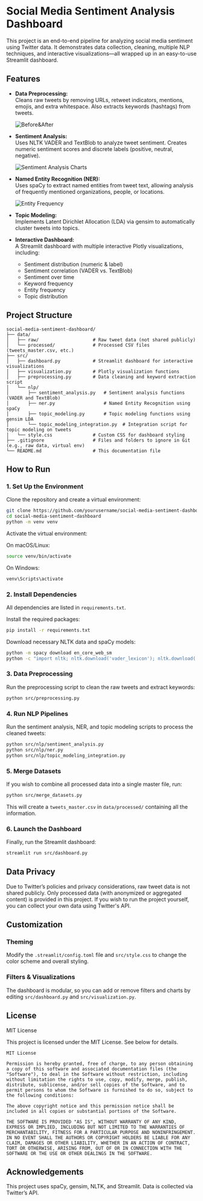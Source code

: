# Social Media Sentiment Analysis Dashboard

This project is an end-to-end pipeline for analyzing social media sentiment using Twitter data. It demonstrates data collection, cleaning, multiple NLP techniques, and interactive visualizations—all wrapped up in an easy-to-use Streamlit dashboard.

## Features

- **Data Preprocessing:**  
  Cleans raw tweets by removing URLs, retweet indicators, mentions, emojis, and extra whitespace. Also extracts keywords (hashtags) from tweets.

    ![Before&After](images/tweet_preprocessing_visualization.png)
   
- **Sentiment Analysis:**  
  Uses NLTK VADER and TextBlob to analyze tweet sentiment. Creates numeric sentiment scores and discrete labels (positive, neutral, negative).

    ![Sentiment Analysis Charts](images/Sentiment_Distribution.png)

- **Named Entity Recognition (NER):**  
  Uses spaCy to extract named entities from tweet text, allowing analysis of frequently mentioned organizations, people, or locations.

  ![Entity Frequency](images/Entity_Frequency.png)
    
- **Topic Modeling:**  
  Implements Latent Dirichlet Allocation (LDA) via gensim to automatically cluster tweets into topics.

- **Interactive Dashboard:**  
  A Streamlit dashboard with multiple interactive Plotly visualizations, including:
  - Sentiment distribution (numeric & label)
  - Sentiment correlation (VADER vs. TextBlob)
  - Sentiment over time
  - Keyword frequency
  - Entity frequency
  - Topic distribution

## Project Structure

```
social-media-sentiment-dashboard/
├── data/
│   ├── raw/                    # Raw tweet data (not shared publicly)
│   └── processed/              # Processed CSV files (tweets_master.csv, etc.)
├── src/
│   ├── dashboard.py            # Streamlit dashboard for interactive visualizations
│   ├── visualization.py        # Plotly visualization functions
│   ├── preprocessing.py        # Data cleaning and keyword extraction script
│   └── nlp/
│       ├── sentiment_analysis.py   # Sentiment analysis functions (VADER and TextBlob)
│       ├── ner.py                  # Named Entity Recognition using spaCy
│       ├── topic_modeling.py       # Topic modeling functions using gensim LDA
│       └── topic_modeling_integration.py  # Integration script for topic modeling on tweets
│   └── style.css               # Custom CSS for dashboard styling
├── .gitignore                  # Files and folders to ignore in Git (e.g., raw data, virtual env)
└── README.md                   # This documentation file
```

## How to Run

### 1. Set Up the Environment

Clone the repository and create a virtual environment:

```bash
git clone https://github.com/yourusername/social-media-sentiment-dashboard.git
cd social-media-sentiment-dashboard
python -m venv venv
```

Activate the virtual environment:

On macOS/Linux:
```bash
source venv/bin/activate
```

On Windows:
```bash
venv\Scripts\activate
```

### 2. Install Dependencies

All dependencies are listed in `requirements.txt`.

Install the required packages:
```bash
pip install -r requirements.txt
```

Download necessary NLTK data and spaCy models:
```bash
python -m spacy download en_core_web_sm
python -c "import nltk; nltk.download('vader_lexicon'); nltk.download('stopwords')"
```

### 3. Data Preprocessing

Run the preprocessing script to clean the raw tweets and extract keywords:
```bash
python src/preprocessing.py
```
### 4. Run NLP Pipelines

Run the sentiment analysis, NER, and topic modeling scripts to process the cleaned tweets:
```bash
python src/nlp/sentiment_analysis.py
python src/nlp/ner.py
python src/nlp/topic_modeling_integration.py
```

### 5. Merge Datasets

If you wish to combine all processed data into a single master file, run:
```bash
python src/merge_datasets.py
```
This will create a `tweets_master.csv` in `data/processed/` containing all the information.

### 6. Launch the Dashboard

Finally, run the Streamlit dashboard:
```bash
streamlit run src/dashboard.py
```

## Data Privacy

Due to Twitter’s policies and privacy considerations, raw tweet data is not shared publicly. Only processed data (with anonymized or aggregated content) is provided in this project. If you wish to run the project yourself, you can collect your own data using Twitter's API.

## Customization

### Theming

Modify the `.streamlit/config.toml` file and `src/style.css` to change the color scheme and overall styling.

### Filters & Visualizations

The dashboard is modular, so you can add or remove filters and charts by editing `src/dashboard.py` and `src/visualization.py`.

## License

MIT License

This project is licensed under the MIT License. See below for details.

```
MIT License

Permission is hereby granted, free of charge, to any person obtaining a copy of this software and associated documentation files (the "Software"), to deal in the Software without restriction, including without limitation the rights to use, copy, modify, merge, publish, distribute, sublicense, and/or sell copies of the Software, and to permit persons to whom the Software is furnished to do so, subject to the following conditions:

The above copyright notice and this permission notice shall be included in all copies or substantial portions of the Software.

THE SOFTWARE IS PROVIDED "AS IS", WITHOUT WARRANTY OF ANY KIND, EXPRESS OR IMPLIED, INCLUDING BUT NOT LIMITED TO THE WARRANTIES OF MERCHANTABILITY, FITNESS FOR A PARTICULAR PURPOSE AND NONINFRINGEMENT. IN NO EVENT SHALL THE AUTHORS OR COPYRIGHT HOLDERS BE LIABLE FOR ANY CLAIM, DAMAGES OR OTHER LIABILITY, WHETHER IN AN ACTION OF CONTRACT, TORT OR OTHERWISE, ARISING FROM, OUT OF OR IN CONNECTION WITH THE SOFTWARE OR THE USE OR OTHER DEALINGS IN THE SOFTWARE.
```

## Acknowledgements

This project uses spaCy, gensim, NLTK, and Streamlit. Data is collected via Twitter’s API.
